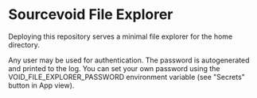 # Sourcevoid File Explorer

Deploying this repository serves a minimal file explorer for the home directory.

Any user may be used for authentication. The password is autogenerated and printed to the log.
You can set your own password using the VOID_FILE_EXPLORER_PASSWORD environment variable (see \"Secrets\" button in App view).
